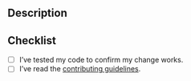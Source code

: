 ## Description

<!-- Please provide a brief summary of your changes: -->

## Checklist

<!-- Please ensure you’ve done all of these things (if applicable). -->
<!-- You can replace the `[ ]` with `[x]` to mark each task as done. -->

- [ ] I’ve tested my code to confirm my change works.
- [ ] I’ve read the [contributing guidelines](https://github.com/stephenasuncionDEV/gencomp/blob/main/CONTRIBUTING.md).